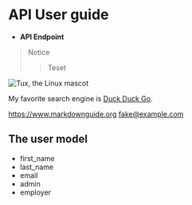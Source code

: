 # API User guide
- **API Endpoint**
> Notice
> >Teset

![Tux, the Linux mascot](/assets/images/tux.png)

My favorite search engine is [Duck Duck Go](https://duckduckgo.com).

<https://www.markdownguide.org>
<fake@example.com>

## The user model

- first_name
- last_name
- email
- admin
- employer